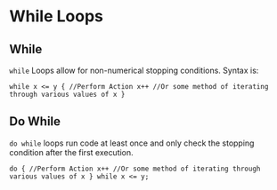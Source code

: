 # While Loops

## While

`while` Loops allow for non-numerical stopping conditions. Syntax is:

``
while x <= y {
  //Perform Action
  x++ //Or some method of iterating through various values of x
}
``

## Do While

`do while` loops run code at least once and only check the stopping condition after the first execution.

``
do {
  //Perform Action
  x++ //Or some method of iterating through various values of x
} while x <= y;
``

